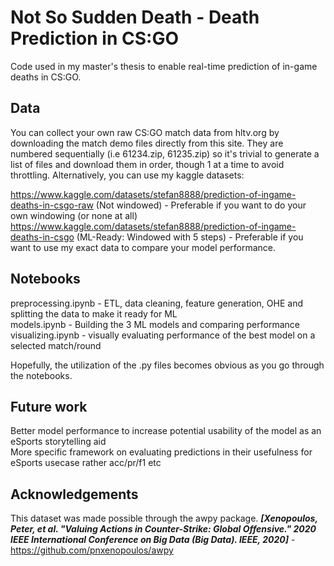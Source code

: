 # Not So Sudden Death - Death Prediction in CS:GO
Code used in my master's thesis to enable real-time prediction of in-game deaths in CS:GO.

## Data
You can collect your own raw CS:GO match data from hltv.org by downloading the match demo files directly from this site. They are numbered sequentially (i.e 61234.zip, 61235.zip) so it's trivial to generate a list of files and download them in order, though 1 at a time to avoid throttling.
Alternatively, you can use my kaggle datasets:

https://www.kaggle.com/datasets/stefan8888/prediction-of-ingame-deaths-in-csgo-raw (Not windowed) - Preferable if you want to do your own windowing (or none at all)  
https://www.kaggle.com/datasets/stefan8888/prediction-of-ingame-deaths-in-csgo (ML-Ready: Windowed with 5 steps) - Preferable if you want to use my exact data to compare your model performance.

## Notebooks
preprocessing.ipynb - ETL, data cleaning, feature generation, OHE and splitting the data to make it ready for ML  
models.ipynb - Building the 3 ML models and comparing performance  
visualizing.ipynb - visually evaluating performance of the best model on a selected match/round  

Hopefully, the utilization of the .py files becomes obvious as you go through the notebooks.

## Future work
Better model performance to increase potential usability of the model as an eSports storytelling aid  
More specific framework on evaluating predictions in their usefulness for eSports usecase rather acc/pr/f1 etc

## Acknowledgements
This dataset was made possible through the awpy package. ***[Xenopoulos, Peter, et al. "Valuing Actions in Counter-Strike: Global Offensive." 2020 IEEE International Conference on Big Data (Big Data). IEEE, 2020]*** - https://github.com/pnxenopoulos/awpy
